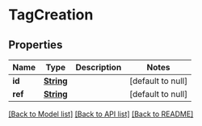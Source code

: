 # TagCreation
## Properties

Name | Type | Description | Notes
------------ | ------------- | ------------- | -------------
**id** | [**String**](string.md) |  | [default to null]
**ref** | [**String**](string.md) |  | [default to null]

[[Back to Model list]](../README.md#documentation-for-models) [[Back to API list]](../README.md#documentation-for-api-endpoints) [[Back to README]](../README.md)

